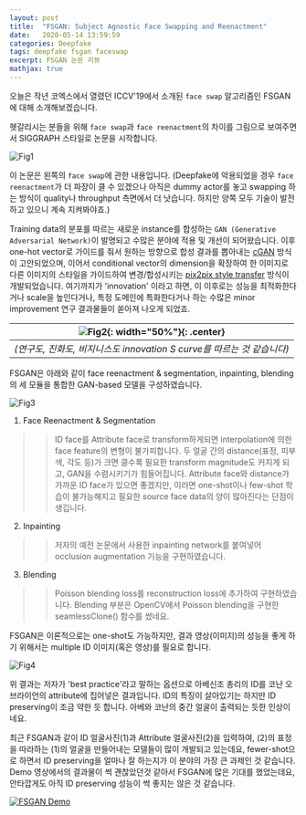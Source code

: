 ```yaml
---
layout: post
title:  "FSGAN: Subject Agnostic Face Swapping and Reenactment"
date:   2020-05-14 13:59:59
categories: Deepfake
tags: deepfake fsgan faceswap 
excerpt: FSGAN 논문 리뷰
mathjax: true
---
```


오늘은 작년 코엑스에서 열렸던 ICCV'19에서 소개된 `face swap` 알고리즘인 FSGAN에 대해 소개해보겠습니다.


헷갈리시는 분들을 위해 `face swap`과 `face reenactment`의 차이를 그림으로 보여주면서 SIGGRAPH 스타일로 논문을 시작합니다.

![Fig1](https://jiryang.github.io/img/faceswap_vs_facereenactment.JPG "Face Swap vs. Face Reenactment")


이 논문은 왼쪽의 `face swap`에 관한 내용입니다.
(Deepfake에 악용되었을 경우 `face reenactment`가 더 파장이 클 수 있겠으나 아직은 dummy actor를 놓고 swapping 하는 방식이 quality나 throughput 측면에서 더 낫습니다. 하지만 양쪽 모두 기술이 발전하고 있으니 계속 지켜봐야죠.)


Training data의 분포를 따르는 새로운 instance를 합성하는 `GAN (Generative Adversarial Network)`이 발명되고 수많은 분야에 적용 및 개선이 되어왔습니다. 이후 one-hot vector로 가이드를 줘서 원하는 방향으로 합성 결과를 뽑아내는 [cGAN](https://arxiv.org/pdf/1411.1784.pdf) 방식이 고안되었으며, 이어서 conditional vector의 dimension을 확장하여 한 이미지로 다른 이미지의 스타일을 가이드하여 변경/합성시키는 [pix2pix style transfer](https://arxiv.org/pdf/1611.07004.pdf) 방식이 개발되었습니다. 여기까지가 'innovation' 이라고 하면, 이 이후로는 성능을 최적화한다거나 scale을 높인다거나, 특정 도메인에 특화한다거나 하는 수많은 minor improvement 연구 결과물들이 쏟아져 나오게 되었죠.

| ![Fig2](https://jiryang.github.io/img/tech_s_curve.png "Innovation S-Curve"){: width="50%"}{: .center} |
|:--:|
|*(연구도, 진화도, 비지니스도 innovation S curve를 따르는 것 같습니다)*|


FSGAN은 아래와 같이 face reenactment & segmentation, inpainting, blending의 세 모듈을 통합한 GAN-based 모델을 구성하였습니다.

![Fig3](https://jiryang.github.io/img/fsgan_model.PNG "FSGAN Model Pipeline")


1. Face Reenactment & Segmentation
>> ID face를 Attribute face로 transform하게되면 interpolation에 의한 face feature의 변형이 불가피합니다. 두 얼굴 간의 distance(표정, 피부색, 각도 등)가 크면 클수록 필요한 transform magnitude도 커지게 되고, GAN을 수렴시키기가 힘들어집니다. Attribute face와 distance가 가까운 ID face가 있으면 좋겠지만, 이러면 one-shot이나 few-shot 학습이 불가능해지고 필요한 source face data의 양이 많아진다는 단점이 생깁니다.
2. Inpainting
>> 저자의 예전 논문에서 사용한 inpainting network를 붙여넣어 occlusion augmentation 기능을 구현하였습니다.
3. Blending
>> Poisson blending loss를 reconstruction loss에 추가하여 구현하였습니다. Blending 부분은 OpenCV에서 Poisson blending을 구현한 seamlessClone() 함수를 썼네요.

FSGAN은 이론적으로는 one-shot도 가능하지만, 결과 영상(이미지)의 성능을 좋게 하기 위해서는 multiple ID 이미지(혹은 영상)를 필요로 합니다.

![Fig4](https://jiryang.github.io/img/abe2conan.gif "Face Swapping (Abe Shinjo to Conan O'brien)")


위 결과는 저자가 'best practice'라고 말하는 옵션으로 아베신조 총리의 ID를 코난 오브라이언의 attribute에 집어넣은 결과입니다.
ID의 특징이 살아있기는 하지만 ID preserving이 조금 약한 듯 합니다. 아베와 코난의 중간 얼굴이 출력되는 듯한 인상이네요.

최근 FSGAN과 같이 ID 얼굴사진(1)과 Attribute 얼굴사진(2)을 입력하여, (2)의 표정을 따라하는 (1)의 얼굴을 만들어내는 모델들이 많이 개발되고 있는데요, fewer-shot으로 하면서 ID preserving을 얼마나 잘 하는지가 이 분야의 가장 큰 과제인 것 같습니다. Demo 영상에서의 결과물이 썩 괜찮았던것 같아서 FSGAN에 많은 기대를 했었는데요, 안타깝게도 아직 ID preserving 성능이 썩 좋지는 않은 것 같습니다.

[![FSGAN Demo](https://jiryang.github.io/img/fsgan_demo.PNG)](https://www.youtube.com/watch?v=BsITEVX6hkE)




